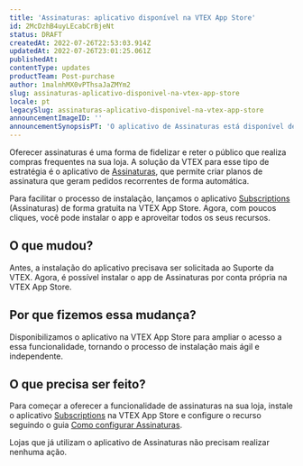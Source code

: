 ```yaml
---
title: 'Assinaturas: aplicativo disponível na VTEX App Store'
id: 2McDzhB4uyLEcabCrBjeNt
status: DRAFT
createdAt: 2022-07-26T22:53:03.914Z
updatedAt: 2022-07-26T23:01:25.061Z
publishedAt: 
contentType: updates
productTeam: Post-purchase
author: 1malnhMX0vPThsaJaZMYm2
slug: assinaturas-aplicativo-disponivel-na-vtex-app-store
locale: pt
legacySlug: assinaturas-aplicativo-disponivel-na-vtex-app-store
announcementImageID: ''
announcementSynopsisPT: 'O aplicativo de Assinaturas está disponível de forma gratuita na VTEX App Store.'
---
```


Oferecer assinaturas é uma forma de fidelizar e reter o público que realiza compras frequentes na sua loja. A solução da VTEX para esse tipo de estratégia é o aplicativo de [Assinaturas](https://help.vtex.com/pt/tutorial/como-funciona-a-assinatura--frequentlyAskedQuestions_4453), que permite criar planos de assinatura que geram pedidos recorrentes de forma automática.

Para facilitar o processo de instalação, lançamos o aplicativo [Subscriptions](https://apps.vtex.com/vtex-admin-subscriptions/p)  (Assinaturas) de forma gratuita na VTEX App Store. Agora, com poucos cliques, você pode instalar o app e aproveitar todos os seus recursos.

## O que mudou?

Antes, a instalação do aplicativo precisava ser solicitada ao Suporte da VTEX. Agora, é possível instalar o app de Assinaturas por conta própria na VTEX App Store.

## Por que fizemos essa mudança?

Disponibilizamos o aplicativo na VTEX App Store para ampliar o acesso a essa funcionalidade, tornando o processo de instalação mais ágil e independente.

## O que precisa ser feito?

Para começar a oferecer a funcionalidade de assinaturas na sua loja, instale o aplicativo [Subscriptions](https://apps.vtex.com/vtex-admin-subscriptions/p) na VTEX App Store e configure o recurso seguindo o guia [Como configurar Assinaturas](https://help.vtex.com/pt/tutorial/como-configurar-assinaturas--1FA9dfE7vJqxBna9Nft5Sj).

Lojas que já utilizam o aplicativo de Assinaturas não precisam realizar nenhuma ação.
